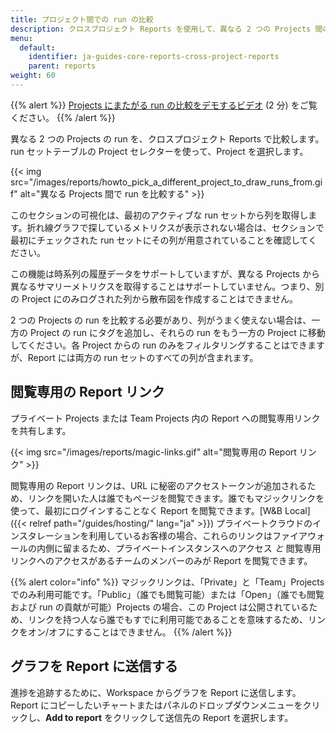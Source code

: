 ```yaml
---
title: プロジェクト間での run の比較
description: クロスプロジェクト Reports を使用して、異なる 2 つの Projects 間の run を比較します。
menu:
  default:
    identifier: ja-guides-core-reports-cross-project-reports
    parent: reports
weight: 60
---
```


{{% alert %}}
[Projects にまたがる run の比較をデモするビデオ](https://www.youtube.com/watch?v=uD4if_nGrs4) (2 分) をご覧ください。
{{% /alert %}}

異なる 2 つの Projects の run を、クロスプロジェクト Reports で比較します。run セットテーブルの Project セレクターを使って、Project を選択します。

{{< img src="/images/reports/howto_pick_a_different_project_to_draw_runs_from.gif" alt="異なる Projects 間で run を比較する" >}}

このセクションの可視化は、最初のアクティブな run セットから列を取得します。折れ線グラフで探しているメトリクスが表示されない場合は、セクションで最初にチェックされた run セットにその列が用意されていることを確認してください。

この機能は時系列の履歴データをサポートしていますが、異なる Projects から異なるサマリーメトリクスを取得することはサポートしていません。つまり、別の Project にのみログされた列から散布図を作成することはできません。

2 つの Projects の run を比較する必要があり、列がうまく使えない場合は、一方の Project の run にタグを追加し、それらの run をもう一方の Project に移動してください。各 Project からの run のみをフィルタリングすることはできますが、Report には両方の run セットのすべての列が含まれます。

## 閲覧専用の Report リンク

プライベート Projects または Team Projects 内の Report への閲覧専用リンクを共有します。

{{< img src="/images/reports/magic-links.gif" alt="閲覧専用の Report リンク" >}}

閲覧専用の Report リンクは、URL に秘密のアクセストークンが追加されるため、リンクを開いた人は誰でもページを閲覧できます。誰でもマジックリンクを使って、最初にログインすることなく Report を閲覧できます。[W&B Local]({{< relref path="/guides/hosting/" lang="ja" >}}) プライベートクラウドのインスタレーションを利用しているお客様の場合、これらのリンクはファイアウォールの内側に留まるため、プライベートインスタンスへのアクセス _と_ 閲覧専用リンクへのアクセスがあるチームのメンバーのみが Report を閲覧できます。

{{% alert color="info" %}}
マジックリンクは、「Private」と「Team」Projects でのみ利用可能です。「Public」（誰でも閲覧可能）または「Open」（誰でも閲覧および run の貢献が可能）Projects の場合、この Project は公開されているため、リンクを持つ人なら誰でもすでに利用可能であることを意味するため、リンクをオン/オフにすることはできません。
{{% /alert %}}

## グラフを Report に送信する

進捗を追跡するために、Workspace からグラフを Report に送信します。Report にコピーしたいチャートまたはパネルのドロップダウンメニューをクリックし、**Add to report** をクリックして送信先の Report を選択します。